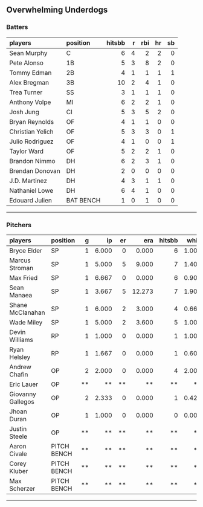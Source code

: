 ## Overwhelming Underdogs

### Batters

 
|players          |position  | hitsbb|  r| rbi| hr| sb| 
|:----------------|:---------|------:|--:|---:|--:|--:| 
|Sean Murphy      |C         |      6|  4|   2|  2|  0| 
|Pete Alonso      |1B        |      5|  3|   8|  2|  0| 
|Tommy Edman      |2B        |      4|  1|   1|  1|  1| 
|Alex Bregman     |3B        |     10|  2|   4|  1|  0| 
|Trea Turner      |SS        |      3|  1|   1|  1|  0| 
|Anthony Volpe    |MI        |      6|  2|   2|  1|  0| 
|Josh Jung        |CI        |      5|  3|   5|  2|  0| 
|Bryan Reynolds   |OF        |      4|  1|   1|  0|  0| 
|Christian Yelich |OF        |      5|  3|   3|  0|  1| 
|Julio Rodriguez  |OF        |      4|  1|   0|  0|  1| 
|Taylor Ward      |OF        |      5|  2|   2|  1|  0| 
|Brandon Nimmo    |DH        |      6|  2|   3|  1|  0| 
|Brendan Donovan  |DH        |      2|  0|   0|  0|  0| 
|J.D. Martinez    |DH        |      4|  3|   1|  1|  0| 
|Nathaniel Lowe   |DH        |      6|  4|   1|  0|  0| 
|Edouard Julien   |BAT BENCH |      1|  0|   1|  0|  0| 

* * *

### Pitchers

 
|players           |position    |  g|    ip| er|    era| hitsbb|  whip| so|  w| sv| 
|:-----------------|:-----------|--:|-----:|--:|------:|------:|-----:|--:|--:|--:| 
|Bryce Elder       |SP          |  1| 6.000|  0|  0.000|      6| 1.000|  6|  0|  0| 
|Marcus Stroman    |SP          |  1| 5.000|  5|  9.000|      7| 1.400|  5|  0|  0| 
|Max Fried         |SP          |  1| 6.667|  0|  0.000|      6| 0.900|  5|  0|  0| 
|Sean Manaea       |SP          |  1| 3.667|  5| 12.273|      7| 1.909|  3|  0|  0| 
|Shane McClanahan  |SP          |  1| 6.000|  2|  3.000|      4| 0.667| 10|  0|  0| 
|Wade Miley        |SP          |  1| 5.000|  2|  3.600|      5| 1.000|  3|  1|  0| 
|Devin Williams    |RP          |  1| 1.000|  0|  0.000|      1| 1.000|  1|  0|  1| 
|Ryan Helsley      |RP          |  1| 1.667|  0|  0.000|      1| 0.600|  2|  0|  0| 
|Andrew Chafin     |OP          |  2| 2.000|  0|  0.000|      4| 2.000|  4|  1|  0| 
|Eric Lauer        |OP          | **|    **| **|     **|     **|    **| **| **| **| 
|Giovanny Gallegos |OP          |  2| 2.333|  0|  0.000|      1| 0.429|  3|  0|  0| 
|Jhoan Duran       |OP          |  1| 1.000|  0|  0.000|      0| 0.000|  1|  0|  1| 
|Justin Steele     |OP          | **|    **| **|     **|     **|    **| **| **| **| 
|Aaron Civale      |PITCH BENCH | **|    **| **|     **|     **|    **| **| **| **| 
|Corey Kluber      |PITCH BENCH | **|    **| **|     **|     **|    **| **| **| **| 
|Max Scherzer      |PITCH BENCH | **|    **| **|     **|     **|    **| **| **| **| 


* * *


